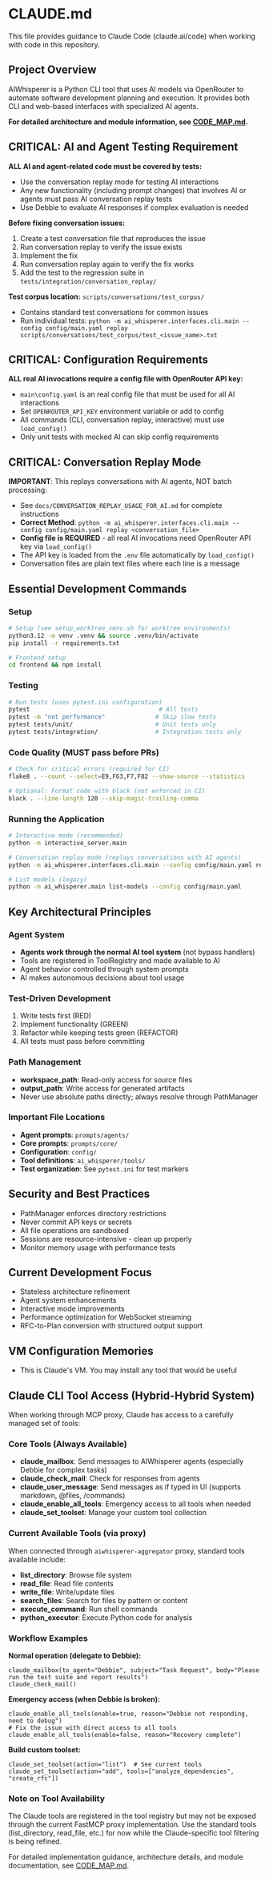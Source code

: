 # CLAUDE.md

This file provides guidance to Claude Code (claude.ai/code) when working with code in this repository.

## Project Overview

AIWhisperer is a Python CLI tool that uses AI models via OpenRouter to automate software development planning and execution. It provides both CLI and web-based interfaces with specialized AI agents.

**For detailed architecture and module information, see [CODE_MAP.md](CODE_MAP.md).**

## CRITICAL: AI and Agent Testing Requirement

**ALL AI and agent-related code must be covered by tests:**
- Use the conversation replay mode for testing AI interactions
- Any new functionality (including prompt changes) that involves AI or agents must pass AI conversation replay tests
- Use Debbie to evaluate AI responses if complex evaluation is needed

**Before fixing conversation issues:**
1. Create a test conversation file that reproduces the issue
2. Run conversation replay to verify the issue exists
3. Implement the fix
4. Run conversation replay again to verify the fix works
5. Add the test to the regression suite in `tests/integration/conversation_replay/`

**Test corpus location:** `scripts/conversations/test_corpus/`
- Contains standard test conversations for common issues
- Run individual tests: `python -m ai_whisperer.interfaces.cli.main --config config/main.yaml replay scripts/conversations/test_corpus/test_<issue_name>.txt`

## CRITICAL: Configuration Requirements

**ALL real AI invocations require a config file with OpenRouter API key:**
- `main\config.yaml` is an real config file that must be used for all AI interactions
- Set `OPENROUTER_API_KEY` environment variable or add to config
- All commands (CLI, conversation replay, interactive) must use `load_config()`
- Only unit tests with mocked AI can skip config requirements

## CRITICAL: Conversation Replay Mode

**IMPORTANT**: This replays conversations with AI agents, NOT batch processing:
- See `docs/CONVERSATION_REPLAY_USAGE_FOR_AI.md` for complete instructions
- **Correct Method**: `python -m ai_whisperer.interfaces.cli.main --config config/main.yaml replay <conversation_file>`
- **Config file is REQUIRED** - all real AI invocations need OpenRouter API key via `load_config()`
- The API key is loaded from the `.env` file automatically by `load_config()`
- Conversation files are plain text files where each line is a message

## Essential Development Commands

### Setup
```bash
# Setup (see setup_worktree_venv.sh for worktree environments)
python3.12 -m venv .venv && source .venv/bin/activate
pip install -r requirements.txt

# Frontend setup
cd frontend && npm install
```

### Testing
```bash
# Run tests (uses pytest.ini configuration)
pytest                                    # All tests
pytest -m "not performance"              # Skip slow tests
pytest tests/unit/                       # Unit tests only
pytest tests/integration/                # Integration tests only
```

### Code Quality (MUST pass before PRs)
```bash
# Check for critical errors (required for CI)
flake8 . --count --select=E9,F63,F7,F82 --show-source --statistics

# Optional: Format code with black (not enforced in CI)
black . --line-length 120 --skip-magic-trailing-comma
```

### Running the Application
```bash
# Interactive mode (recommended)
python -m interactive_server.main

# Conversation replay mode (replays conversations with AI agents)
python -m ai_whisperer.interfaces.cli.main --config config/main.yaml replay conversations/test.txt

# List models (legacy)
python -m ai_whisperer.main list-models --config config/main.yaml
```

## Key Architectural Principles

### Agent System
- **Agents work through the normal AI tool system** (not bypass handlers)
- Tools are registered in ToolRegistry and made available to AI
- Agent behavior controlled through system prompts
- AI makes autonomous decisions about tool usage

### Test-Driven Development
1. Write tests first (RED)
2. Implement functionality (GREEN) 
3. Refactor while keeping tests green (REFACTOR)
4. All tests must pass before committing

### Path Management
- **workspace_path**: Read-only access for source files
- **output_path**: Write access for generated artifacts
- Never use absolute paths directly; always resolve through PathManager

### Important File Locations
- **Agent prompts**: `prompts/agents/`
- **Core prompts**: `prompts/core/`
- **Configuration**: `config/`
- **Tool definitions**: `ai_whisperer/tools/`
- **Test organization**: See `pytest.ini` for test markers

## Security and Best Practices

- PathManager enforces directory restrictions
- Never commit API keys or secrets
- All file operations are sandboxed
- Sessions are resource-intensive - clean up properly
- Monitor memory usage with performance tests

## Current Development Focus

- Stateless architecture refinement
- Agent system enhancements  
- Interactive mode improvements
- Performance optimization for WebSocket streaming
- RFC-to-Plan conversion with structured output support

## VM Configuration Memories

- This is Claude's VM. You may install any tool that would be useful

## Claude CLI Tool Access (Hybrid-Hybrid System)

When working through MCP proxy, Claude has access to a carefully managed set of tools:

### Core Tools (Always Available)
- **claude_mailbox**: Send messages to AIWhisperer agents (especially Debbie for complex tasks)
- **claude_check_mail**: Check for responses from agents
- **claude_user_message**: Send messages as if typed in UI (supports markdown, @files, /commands)
- **claude_enable_all_tools**: Emergency access to all tools when needed
- **claude_set_toolset**: Manage your custom tool collection

### Current Available Tools (via proxy)
When connected through `aiwhisperer-aggregator` proxy, standard tools available include:
- **list_directory**: Browse file system
- **read_file**: Read file contents
- **write_file**: Write/update files
- **search_files**: Search for files by pattern or content
- **execute_command**: Run shell commands
- **python_executor**: Execute Python code for analysis

### Workflow Examples

**Normal operation (delegate to Debbie):**
```
claude_mailbox(to_agent="Debbie", subject="Task Request", body="Please run the test suite and report results")
claude_check_mail()
```

**Emergency access (when Debbie is broken):**
```
claude_enable_all_tools(enable=true, reason="Debbie not responding, need to debug")
# Fix the issue with direct access to all tools
claude_enable_all_tools(enable=false, reason="Recovery complete")
```

**Build custom toolset:**
```
claude_set_toolset(action="list")  # See current tools
claude_set_toolset(action="add", tools=["analyze_dependencies", "create_rfc"])
```

### Note on Tool Availability
The Claude tools are registered in the tool registry but may not be exposed through the current FastMCP proxy implementation. Use the standard tools (list_directory, read_file, etc.) for now while the Claude-specific tool filtering is being refined.

For detailed implementation guidance, architecture details, and module documentation, see [CODE_MAP.md](CODE_MAP.md).